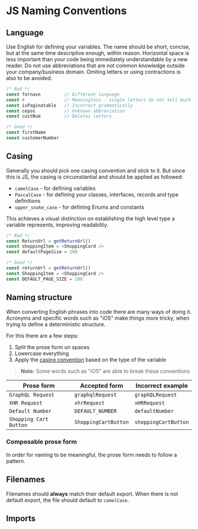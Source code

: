 # JS Naming Conventions

## Language

Use English for defining your variables. The name should be short, concise, but at the same time descriptive enough, within reason. Horizontal space is less important than your code being immediately understandable by a new reader. Do not use abbreviations that are not common knowledge outside your company/business domain. Omiting letters or using contractions is also to be avoided.

```js
/* Bad */
const fornavn         // Different language
const r               // Meaningless - single letters do not tell much
const isPaginatable   // Incorrect grammatically
const cepos           // Unknown abbreviation
const custNum         // Deletes letters

/* Good */
const firstName
const customerNumber
```

## Casing

Generally you should pick one casing convention and stick to it. But since this is JS, the casing is circumstantial and should be applied as followed:
- `camelCase` - for defining variables
- `PascalCase` - for defining your classes, interfaces, records and type definitions
- `upper_snake_case` - for defining Enums and constants

This achieves a visual distinction on establishing the high level type a variable represents, improving readability.

```js
/* Bad */
const ReturnUrl = getReturnUrl()
const shoppingItem = <ShoppingCard />
const defaultPageSize = 100

/* Good */
const returnUrl = getReturnUrl()
const ShoppingItem = <ShoppingCard />
const DEFAULT_PAGE_SIZE = 100
```

## Naming structure

When converting English phrases into code there are many ways of doing it. Acronyms and specific words such as "iOS" make things more tricky, when trying to define a deterministic structure.

For this there are a few steps:

1. Split the prose form on spaces
2. Lowercase everything
3. Apply the [casing convention](#casing) based on the type of the variable

> **Note:** Some words such as "iOS" are able to break these conventions


| Prose form             | Accepted form        | Incorrect example    |
| ---------------------- | -------------------- | -------------------- |
| `GraphQL Request`      | `graphqlRequest`     | `graphQLRequest`     |
| `XHR Request`          | `xhrRequest`         | `xHRRequest`         |
| `Default Number`       | `DEFAULT_NUMBER`     | `defaultNumber`      |
| `Shopping Cart Button` | `ShoppingCartButton` | `shoppingCartButton` |


### Composable prose form

In order for naming to be meaningful, the prose form needs to follow a pattern.

## Filenames

Filenames should **always** match their default export.
When there is not default export, the file should default to `camelCase`.

## Imports

